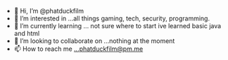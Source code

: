 - 👋 Hi, I’m @phatduckfilm
- 👀 I’m interested in ...all things gaming, tech, security, programming. 
- 🌱 I’m currently learning ... not sure where to start ive learned basic java and html
- 💞️ I’m looking to collaborate on ...nothing at the moment
- 📫 How to reach me ...phatduckfilm@pm.me

<!---
phatduckfilm/phatduckfilm is a ✨ special ✨ repository because its `README.md` (this file) appears on your GitHub profile.
You can click the Preview link to take a look at your changes.
--->
